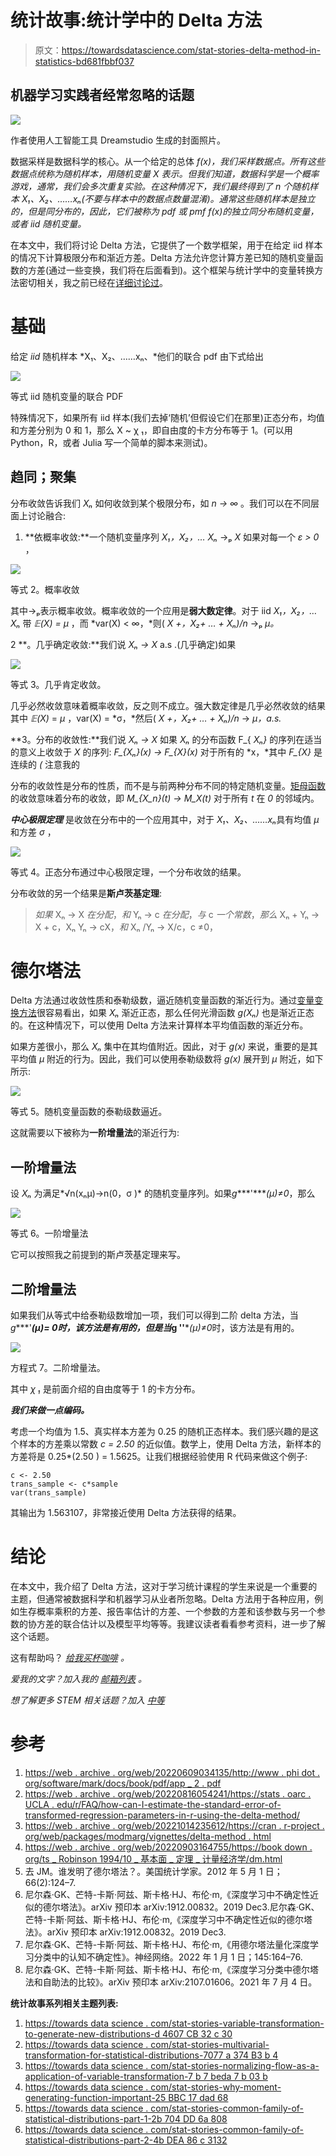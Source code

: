 # 统计故事:统计学中的 Delta 方法

> 原文：<https://towardsdatascience.com/stat-stories-delta-method-in-statistics-bd681fbbf037>

## 机器学习实践者经常忽略的话题

![](img/7022f2d8051620d6569888fbf2e6997f.png)

作者使用人工智能工具 Dreamstudio 生成的封面照片。

数据采样是数据科学的核心。从一个给定的总体 *f(x)，*我们采样数据点。所有这些数据点统称为随机样本，用随机变量 *X* 表示。但我们知道，数据科学是一个概率游戏，通常，我们会多次重复实验。在这种情况下，我们最终得到了 *n* 个随机样本 *X₁、X₂、……xₙ*(不要与样本中的数据点数量混淆)。通常这些随机样本是独立的，但是同分布的，因此，它们被称为 pdf 或 pmf *f(x)的独立同分布随机变量，或者 iid* 随机变量*。*

在本文中，我们将讨论 Delta 方法，它提供了一个数学框架，用于在给定 iid 样本的情况下计算极限分布和渐近方差。Delta 方法允许您计算方差已知的随机变量函数的方差(通过一些变换，我们将在后面看到)。这个框架与统计学中的变量转换方法密切相关，我之前已经在[详细讨论过](/stat-stories-variable-transformation-to-generate-new-distributions-d4607cb32c30)。

</stat-stories-variable-transformation-to-generate-new-distributions-d4607cb32c30>  </stat-stories-multivariate-transformation-for-statistical-distributions-7077a374b3b4>  </stat-stories-normalizing-flows-as-an-application-of-variable-transformation-7b7beda7b03b>  

# 基础

给定 *iid* 随机样本 *X₁、X₂、……xₙ、*他们的联合 pdf 由下式给出

![](img/5b4929c13a6222cdc67de442e44f684e.png)

等式 iid 随机变量的联合 PDF

特殊情况下，如果所有 iid 样本(我们去掉‘随机’但假设它们在那里)正态分布，均值和方差分别为 0 和 1，那么 X ~ χ ₁，即自由度的卡方分布等于 1。(可以用 Python，R，或者 Julia 写一个简单的脚本来测试)。

## 趋同；聚集

分布收敛告诉我们 *Xₙ* 如何收敛到某个极限分布，如 *n → ∞* 。我们可以在不同层面上讨论融合:

1.  **依概率收敛:**一个随机变量序列 *X₁，X₂，… Xₙ* →ₚ *X* 如果对每一个 *ε > 0* ，

![](img/15fd1ce04dd74697c810aae5bacf2c06.png)

等式 2。概率收敛

其中→ₚ表示概率收敛。概率收敛的一个应用是**弱大数定律**。对于 iid *X₁，X₂，… Xₙ* 带 *𝔼(X) = μ* ，而 *var(X) < ∞，*则( *X +，X₂+ … + Xₙ)/n* →ₚ *μ。*

2 **。几乎确定收敛:**我们说 *Xₙ → X* a.s .(几乎确定)如果

![](img/84ac2caa2f61210cfa5b4a0c809445d5.png)

等式 3。几乎肯定收敛。

几乎必然收敛意味着概率收敛，反之则不成立。强大数定律是几乎必然收敛的结果其中 *𝔼(X)* = *μ* ，var(X) = *σ，*然后( *X +，X₂+ … + Xₙ)/n* → *μ，a.s.*

**3。分布的收敛性:**我们说 *Xₙ → X* 如果 *Xₙ* 的分布函数 F_{ *Xₙ}* 的序列在适当的意义上收敛于 *X* 的序列: *F_{Xₙ}(x) → F_{X}(x)* 对于所有的 *x，*其中 *F_{X}* 是连续的 *(* 注意我的

分布的收敛性是分布的性质，而不是与前两种分布不同的特定随机变量。[矩母函数](/stat-stories-why-is-moment-generating-function-important-25bbc17dad68)的收敛意味着分布的收敛，即 *M_{X_n}(t) → M_X(t)* 对于所有 *t* 在 *0* 的邻域内。

</stat-stories-why-is-moment-generating-function-important-25bbc17dad68>  

***中心极限定理*** 是收敛在分布中的一个应用其中，对于 *X₁、X₂、……xₙ*具有均值 *μ* 和方差 *σ* ，

![](img/19d22f30efc661d5b32445a08ed1af16.png)

等式 4。正态分布通过中心极限定理，一个分布收敛的结果。

分布收敛的另一个结果是**斯卢茨基定理**:

> *如果* Xₙ → X *在分配*，*和* Yₙ → c *在分配*，*与* c *一个常数*，*那么* Xₙ + Yₙ → X + c，Xₙ Yₙ → cX，*和* Xₙ /Yₙ → X/c，c ≠0，

# 德尔塔法

Delta 方法通过收敛性质和泰勒级数，逼近随机变量函数的渐近行为。通过[变量变换方法](/stat-stories-variable-transformation-to-generate-new-distributions-d4607cb32c30)很容易看出，如果 *Xₙ* 渐近正态，那么任何光滑函数 *g(Xₙ)* 也是渐近正态的。在这种情况下，可以使用 Delta 方法来计算样本平均值函数的渐近分布。

如果方差很小，那么 *Xₙ* 集中在其均值附近。因此，对于 *g(x)* 来说，重要的是其平均值 *μ* 附近的行为。因此，我们可以使用泰勒级数将 *g(x)* 展开到 *μ* 附近，如下所示:

![](img/1abad54d503607206e67fcbb81a50786.png)

等式 5。随机变量函数的泰勒级数逼近。

这就需要以下被称为**一阶增量法**的渐近行为:

## 一阶增量法

设 *Xₙ* 为满足*√n(xₙμ)→n(0，σ )* 的随机变量序列。如果*g****'****(μ)≠0*，那么

![](img/178645fccf48f416d0139e57da353657.png)

等式 6。一阶增量法

它可以按照我之前提到的斯卢茨基定理来写。

## 二阶增量法

如果我们从等式中给泰勒级数增加一项，我们可以得到二阶 delta 方法，当*g****'****(μ)= 0*时，该方法是有用的，但是当*g '****'****(μ)≠0*时，该方法是有用的。

![](img/d4f55d48456c9af9740c0a2914b02be2.png)

方程式 7。二阶增量法。

其中 *χ ₁* 是前面介绍的自由度等于 1 的卡方分布。

***我们来做一点编码。***

考虑一个均值为 1.5、真实样本方差为 0.25 的随机正态样本。我们感兴趣的是这个样本的方差乘以常数 *c = 2.50* 的近似值。数学上，使用 Delta 方法，新样本的方差将是 0.25*(2.50 ) = 1.5625。让我们根据经验使用 R 代码来做这个例子:

```
c <- 2.50
trans_sample <- c*sample
var(trans_sample)
```

其输出为 1.563107，非常接近使用 Delta 方法获得的结果。

# 结论

在本文中，我介绍了 Delta 方法，这对于学习统计课程的学生来说是一个重要的主题，但通常被数据科学和机器学习从业者所忽略。Delta 方法用于各种应用，例如生存概率乘积的方差、报告率估计的方差、一个参数的方差和该参数与另一个参数的协方差的联合估计以及模型平均等等。我建议读者看看参考资料，进一步了解这个话题。

这有帮助吗？ [*给我买杯咖啡*](https://www.buymeacoffee.com/rahulbhadani) *。*

*爱我的文字？加入我的* [*邮箱列表*](https://rahulbhadani.medium.com/subscribe) *。*

*想了解更多 STEM 相关话题？加入* [*中等*](https://rahulbhadani.medium.com/membership)

# 参考

1.  [https://web . archive . org/web/20220609034135/http://www . phi dot . org/software/mark/docs/book/pdf/app _ 2 . pdf](https://web.archive.org/web/20220609034135/http://www.phidot.org/software/mark/docs/book/pdf/app_2.pdf)
2.  [https://web . archive . org/web/20220816054241/https://stats . oarc . UCLA . edu/r/FAQ/how-can-I-estimate-the-standard-error-of-transformed-regression-parameters-in-r-using-the-delta-method/](https://web.archive.org/web/20220816054241/https://stats.oarc.ucla.edu/r/faq/how-can-i-estimate-the-standard-error-of-transformed-regression-parameters-in-r-using-the-delta-method/)
3.  [https://web . archive . org/web/20221014235612/https://cran . r-project . org/web/packages/modmarg/vignettes/delta-method . html](https://web.archive.org/web/20221014235612/https://cran.r-project.org/web/packages/modmarg/vignettes/delta-method.html)
4.  [https://web . archive . org/web/20220903164755/https://book down . org/ts _ Robinson 1994/10 _ 基本面 _ 定理 _ 计量经济学/dm.html](https://web.archive.org/web/20220903164755/https://bookdown.org/ts_robinson1994/10_fundamental_theorems_for_econometrics/dm.html)
5.  去 JM。谁发明了德尔塔法？。美国统计学家。2012 年 5 月 1 日；66(2):124–7.
6.  尼尔森·GK、芒特-卡斯·阿兹、斯卡格·HJ、布伦·m,《深度学习中不确定性近似的德尔塔法》。arXiv 预印本 arXiv:1912.00832。2019 Dec3.尼尔森·GK、芒特-卡斯·阿兹、斯卡格·HJ、布伦·m,《深度学习中不确定性近似的德尔塔法》。arXiv 预印本 arXiv:1912.00832。2019 Dec3.
7.  尼尔森·GK、芒特-卡斯·阿兹、斯卡格·HJ、布伦·m,《用德尔塔法量化深度学习分类中的认知不确定性》。神经网络。2022 年 1 月 1 日；145:164–76.
8.  尼尔森·GK、芒特-卡斯·阿兹、斯卡格·HJ、布伦·m,《深度学习分类中德尔塔法和自助法的比较》。arXiv 预印本 arXiv:2107.01606。2021 年 7 月 4 日。

**统计故事系列相关主题列表:**

1.  [https://towards data science . com/stat-stories-variable-transformation-to-generate-new-distributions-d 4607 CB 32 c 30](/stat-stories-variable-transformation-to-generate-new-distributions-d4607cb32c30)
2.  [https://towards data science . com/stat-stories-multivarial-transformation-for-statistical-distributions-7077 a 374 B3 b 4](/stat-stories-multivariate-transformation-for-statistical-distributions-7077a374b3b4)
3.  [https://towards data science . com/stat-stories-normalizing-flow-as-a-application-of-variable-transformation-7 b 7 beda 7 b 03 b](/stat-stories-normalizing-flows-as-an-application-of-variable-transformation-7b7beda7b03b)
4.  [https://towards data science . com/stat-stories-why-moment-generating-function-important-25 BBC 17 dad 68](/stat-stories-why-is-moment-generating-function-important-25bbc17dad68)
5.  [https://towards data science . com/stat-stories-common-family-of-statistical-distributions-part-1-2b 704 DD 6a 808](/stat-stories-common-families-of-statistical-distributions-part-1-2b704dd6a808)
6.  [https://towards data science . com/stat-stories-common-family-of-statistical-distributions-part-2-4b DEA 86 c 3132](/stat-stories-common-families-of-statistical-distributions-part-2-4bdea86c3132)